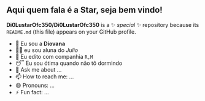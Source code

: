 ## Aqui quem fala é a Star, seja bem vindo!

**Di0LustarOfc350/Di0LustarOfc350** is a ✨ _special_ ✨ repository because its `README.md` (this file) appears on your GitHub profile.

- 🤙 Eu sou a **Diovana**
- 👨‍🏫  eu sou aluna do _Julio_
- 👯 Eu edito com companhia  `R,M`
- 😴 Eu sou ótima quando não tô dormindo
- 💬 Ask me about ...
- 📫 How to reach me: ...
- 😄 Pronouns: ...
- ⚡ Fun fact: ...
